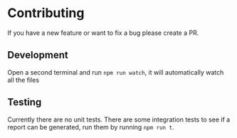 # Contributing

If you have a new feature or want to fix a bug please create a PR.

## Development
Open a second terminal and run `npm run watch`, it will automatically watch all the files

## Testing
Currently there are no unit tests. There are some integration tests to see if a report can be generated, run them by running `npm run t`.
